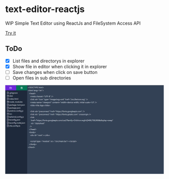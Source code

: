 # text-editor-reactjs
WIP Simple Text Editor using ReactJs and FileSystem Access API

<a target="_blank" href="https://dougkusanagi.github.io/text-editor-reactjs/">Try it</a>

<h2>ToDo</h2>

- [x] List files and directorys in explorer
- [x] Show file in editor when clicking it in explorer
- [ ] Save changes when click on save button
- [ ] Open files in sub directories

<img src="https://github.com/dougkusanagi/text-editor-reactjs/blob/main/screenshot.png?raw=true" />
